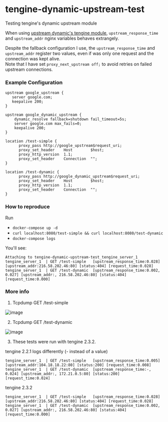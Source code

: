 # tengine-dynamic-upstream-test
Testing tengine's dynamic upstream module

When using [upstream dynamic's tengine module](https://tengine.taobao.org/document/http_upstream_dynamic.html), `upstream_response_time` and `upstream_addr` nginx variables behaves extrangely.

Despite the fallback configuration I use, the `upstream_response_time` and `upstream_addr` register two values, even if was only one request and the connection was kept alive.  
Note that I have set `proxy_next_upstream off;` to avoid retries on failed upstream connections. 

### Example Configuration

 ```
upstream google_upstream {
    server google.com;
    keepalive 200;
}
```

```
upstream google_dynamic_upstream {
    dynamic_resolve fallback=shutdown fail_timeout=5s;
    server google.com max_fails=0;
    keepalive 200;
}
```

```
location /test-simple {
      proxy_pass http://google_upstream$request_uri;
      proxy_set_header    Host        $host;
      proxy_http_version  1.1;
      proxy_set_header    Connection  "";
}

location /test-dynamic {
      proxy_pass http://google_dynamic_upstream$request_uri;
      proxy_set_header    Host        $host;
      proxy_http_version  1.1;
      proxy_set_header    Connection  "";
}
```

### How to reproduce

Run
- `docker-compose up -d`
- `curl localhost:8080/test-simple && curl localhost:8080/test-dynamic`
- `docker-compose logs`

You'll see:

```
Attaching to tengine-dynamic-upstream-test_tengine_server_1
tengine_server_1  | GET /test-simple   [upstream_response_time:0.028] [upstream_addr:216.58.202.46:80] [status:404] [request_time:0.028]
tengine_server_1  | GET /test-dynamic  [upstream_response_time:0.002, 0.027] [upstream_addr:, 216.58.202.46:80] [status:404] [request_time:0.000]
```

### More info

1. Tcpdump GET /test-simple

![image](https://user-images.githubusercontent.com/13221002/94384851-fae42d00-0119-11eb-9592-2ed38e43c007.png)

2. Tcpdump GET /test-dynamic

![image](https://user-images.githubusercontent.com/13221002/94384860-020b3b00-011a-11eb-8a39-c3c91bb1e82f.png)

3. These tests were run with tengine 2.3.2.

tengine 2.2.1 logs differently (- instead of a value)
```
tengine_server_1  | GET /test-simple   [upstream_response_time:0.005] [upstream_addr:104.18.18.22:80] [status:200] [request_time:0.008]
tengine_server_1  | GET /test-dynamic  [upstream_response_time:-, 0.024] [upstream_addr:, 172.21.0.5:80] [status:200] [request_time:0.024]
```

tengine 2.3.2
```
tengine_server_1  | GET /test-simple   [upstream_response_time:0.028] [upstream_addr:216.58.202.46:80] [status:404] [request_time:0.028]
tengine_server_1  | GET /test-dynamic  [upstream_response_time:0.002, 0.027] [upstream_addr:, 216.58.202.46:80] [status:404] [request_time:0.000]
```
